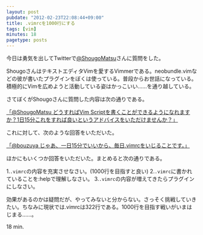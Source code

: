 ```yaml
---
layout: post
pubdate: "2012-02-23T22:08:44+09:00"
title: .vimrcを1000行にする
tags: [vim]
minutes: 18
pagetype: posts
---
```

今日は勇気を出してTwitterで[@ShougoMatsu](https://twitter.com/#!/ShougoMatsu)さんに質問をした。

ShougoさんはテキストエディタVimを愛するVimmerである。neobundle.vimなどの彼が書いたプラグインをぼくは使っている。普段からお世話になっている。積極的にVimを広めようと活動している姿はかっこいい……を通り越している。

さてぼくがShougoさんに質問した内容は次の通りである。

[「@ShougoMatsu どうすればVim Scriptを書くことができるようになれますか？1日15分これをすれば良いというアドバイスをいただけませんか？」](https://twitter.com/#!/bouzuya/status/172633789804187648)

これに対して、次のような回答をいただいた。

[「@bouzuya じゃあ、一日15分でいいから、毎日.vimrcをいじることです。」](https://twitter.com/#!/ShougoMatsu/status/172634574982090752)

ほかにもいくつか回答をいただいた。まとめると次の通りである。

1.`.vimrc`の内容を充実させなさい。(1000行を目指すと良い)
2.`.vimrc`に書かれていることを:helpで理解しなさい。
3.`.vimrc`の内容が増えてきたらプラグインにしなさい。

効果があるのかは疑問だが、やってみないと分からない。さっそく挑戦していきたい。ちなみに現状では.vimrcは322行である。1000行を目指す戦いがいまはじまる……。

18 min.
